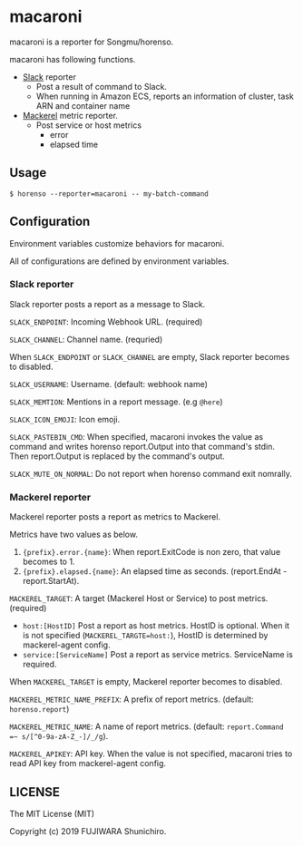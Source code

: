 # macaroni

macaroni is a reporter for Songmu/horenso.

macaroni has following functions.

- [Slack](https://slack.com) reporter
  - Post a result of command to Slack.
  - When running in Amazon ECS, reports an information of cluster, task ARN and container name
- [Mackerel](https://mackerel.io) metric reporter.
  - Post service or host metrics
    - error
    - elapsed time


## Usage

```console
$ horenso --reporter=macaroni -- my-batch-command
```

## Configuration

Environment variables customize behaviors for macaroni.

All of configurations are defined by environment variables.

### Slack reporter

Slack reporter posts a report as a message to Slack.

`SLACK_ENDPOINT`: Incoming Webhook URL. (required)

`SLACK_CHANNEL`: Channel name. (requried)

When `SLACK_ENDPOINT` or `SLACK_CHANNEL` are empty, Slack reporter becomes to disabled.

`SLACK_USERNAME`: Username. (default: webhook name)

`SLACK_MEMTION`: Mentions in a report message. (e.g `@here`)

`SLACK_ICON_EMOJI`: Icon emoji.

`SLACK_PASTEBIN_CMD`: When specified, macaroni invokes the value as command and writes horenso report.Output into that command's stdin. Then report.Output is replaced by the command's output.

`SLACK_MUTE_ON_NORMAL`: Do not report when horenso command exit nomrally.

### Mackerel reporter

Mackerel reporter posts a report as metrics to Mackerel.

Metrics have two values as below.

1. `{prefix}.error.{name}`: When report.ExitCode is non zero, that value becomes to 1.
1. `{prefix}.elapsed.{name}`: An elapsed time as seconds. (report.EndAt - report.StartAt).

`MACKEREL_TARGET`: A target (Mackerel Host or Service) to post metrics. (required)

- `host:[HostID]` Post a report as host metrics. HostID is optional. When it is not specified (`MACKEREL_TARGTE=host:`), HostID is determined by mackerel-agent config.
- `service:[ServiceName]` Post a report as service metrics. ServiceName is required.

When `MACKEREL_TARGET` is empty, Mackerel reporter becomes to disabled.

`MACKEREL_METRIC_NAME_PREFIX`: A prefix of report metrics. (default: `horenso.report`)

`MACKEREL_METRIC_NAME`: A name of report metrics. (default: `report.Command =~ s/[^0-9a-zA-Z_-]/_/g`).

`MACKEREL_APIKEY`: API key. When the value is not specified, macaroni tries to read API key from mackerel-agent config.

## LICENSE

The MIT License (MIT)

Copyright (c) 2019 FUJIWARA Shunichiro.
